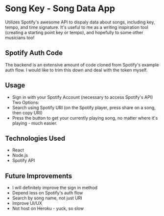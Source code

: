 # Song Key - Song Data App

Utilizes Spotify's awesome API to dispaly data about songs, including key, tempo, and time signature.
It's useful to me as a writing inspiration tool (creating a starting point key or tempo), and hopefully to some other musicians too!

## Spotify Auth Code

The backend is an extensive amount of code cloned from Spotify's example auth flow. I would like to trim this down and deal with the token myself.

## Usage

- Sign in with your Spotify Account (necessary to access Spotify's API)
  Two Options:
- Search using Spotify URI (on the Spotify player, press share on a song, then copy URI)
- Press the button to get your currently playing song, no matter where it's playing - much easier.

## Technologies Used

- React
- Node.js
- Spotify API

## Future Improvements

- I will definitely improve the sign in method
- Depend less on Spotify's auth flow
- Search by song name, not just URI
- Improve UI/UX
- Not host on Heroku - yuck, so slow

